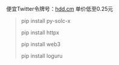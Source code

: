 便宜Twitter令牌号：[hdd.cm](https://hdd.cm/)  单价低至0.25元



> pip install py-solc-x
> 
> pip install httpx
> 
> pip install web3
> 
> pip install loguru
